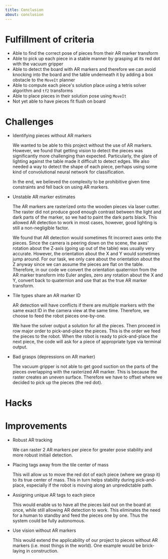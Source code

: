 ```yaml
---
title: Conclusion
about: conclusion
---
```

<!--(a) Discuss your results. How well did your finished solution meet your design criteria? 2 (b) Did you encounter any particular difficulties? (c) Does your solution have any flaws or hacks? What improvements would you make if you had additional time?-->

# Fulfillment of criteria
* Able to find the correct pose of pieces from their AR marker transform
* Able to pick up each piece in a stable manner by grasping at its red dot with the vacuum gripper 
* Able to detect the board with AR markers and therefore we can avoid knocking into the board and the table underneath it by adding a box obstacle to the `MoveIt` planner
* Able to compute each piece's solution place using a tetris solver algorithm and `tf2` transforms 
* Able to place pieces in their solution pose using `MoveIt`
* Not yet able to have pieces fit flush on board

# Challenges
* Identifying pieces without AR markers 

   We wanted to be able to this project without the use of AR markers. However, we found that getting vision to detect the pieces was significantly more challenging than expected. Particularly, the glare of lighting against the table made it difficult to detect edges. We also needed a way to detect the shape of each piece, perhaps using some kind of convolutional neural network for classification.

   In the end, we believed the complexity to be prohibitive given time constraints and fell back on using AR markers.


* Unstable AR marker estimates

   The AR markers are rasterized onto the wooden pieces via laser cutter. The raster did not produce good enough contrast between the light and dark parts of the marker, so we had to paint the dark parts black. This allowed AR detection to work in most cases, however, good lighting is still a non-negligible factor.

   We found that AR detection would sometimes fit incorrect axes onto the pieces. Since the camera is peering down on the scene, the axes' rotation about the Z-axis (going up out of the table) was usually very accurate. However, the orientation about the X and Y would sometimes jump around. For our task, we only care about the orientation about the Z anyway since we can assume the pieces are flat on the table. Therefore, in our code we convert the orientation quaternion from the AR marker transform into Euler angles, zero any rotation about the X and Y, convert back to quaternion and use that as the true AR marker transform.


* Tile types share an AR marker ID 

   AR detection will have conflicts if there are multiple markers with the same exact ID in the camera view at the same time. Therefore, we choose to feed the robot pieces one-by-one.

   We have the solver output a solution for all the pieces. Then proceed in row major order to pick-and-place the pieces. This is the order we feed the pieces to the robot. When the robot is ready to pick-and-place the next piece, the code will ask for a piece of appropriate type via terminal output.


* Bad grasps (depressions on AR marker)

   The vacuum gripper is not able to get good suction on the parts of the pieces overlapping with the rasterized AR marker. This is because the raster creates an uneven surface. Therefore we have to offset where we decided to pick up the pieces (the red dot).


# Hacks

# Improvements
* Robust AR tracking

   We can raster 2 AR markers per piece for greater pose stability and more robust initiail detection.


* Placing tags away from the tile center of mass

   This will allow us to move the red dot of each piece (where we grasp it) to its true center of mass. This in turn helps stability during pick-and-place, especially if the robot is moving along an unpredictable path.


* Assigning unique AR tags to each piece

   This would enable us to have all the pieces laid out on the board at once, while still allowing AR detection to work. This eliminates the need for a human to standby and feed the pieces one by one. Thus the system could be fully autonomous.


* Use vision without AR markers

   This would extend the applicability of our project to pieces without AR markers (i.e. most things in the world). One example would be brick-laying in construction.